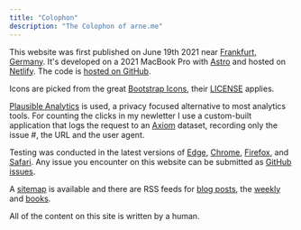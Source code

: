 ```yaml
---
title: "Colophon"
description: "The Colophon of arne.me"
---
```


This website was first published on June 19th 2021 near
[Frankfurt, Germany](https://frankfurt.de).
It's developed on a 2021 MacBook Pro with [Astro](https://astro.build) and
hosted on [Netlify](https://netlify.com).
The code is [hosted on GitHub](https://github.com/bahlo/arne.me).

Icons are picked from the great [Bootstrap Icons](https://icons.getbootstrap.com),
their [LICENSE](https://github.com/twbs/icons/blob/main/LICENSE.md) applies.

[Plausible Analytics](https://plausible.io) is used, a privacy focused
alternative to most analytics tools.
For counting the clicks in my newletter I use a custom-built application that 
logs the request to an [Axiom](https://axiom.co) dataset, recording only the 
issue #, the URL and the user agent.

Testing was conducted in the latest versions of
[Edge](https://www.microsoft.com/en-us/edge),
[Chrome](https://www.google.com/chrome/),
[Firefox](https://www.mozilla.org/en-US/firefox/new/),
and [Safari](http://www.apple.com/safari/).
Any issue you encounter on this website can be submitted as
[GitHub issues](https://github.com/bahlo/arne.me/issues/new).

A [sitemap](/sitemap-index.xml) is available and there are RSS feeds for
[blog posts](/blog/atom.xml), the [weekly](/weekly/atom.xml) and
[books](/books/atom.xml).

All of the content on this site is written by a human.
